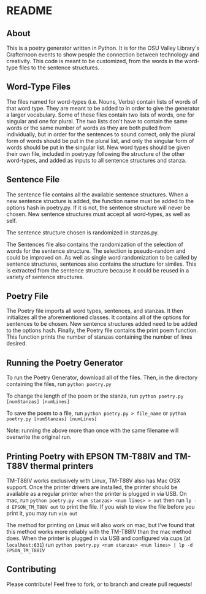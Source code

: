 README
======

About
------
  This is a poetry generator written in Python. It is for the OSU Valley
Library's Crafternoon events to show people the connection between technology
and creativity. This code is meant to be customized, from the words in the
word-type files to the sentence structures.

Word-Type Files
---------------
  The files named for word-types (i.e. Nouns, Verbs) contain lists of words of
that word type. They are meant to be added to in order to give the generator a
larger vocabulary. Some of these files contain two lists of words, one for
singular and one for plural. The two lists don't have to contain the same words
or the same number of words as they are both pulled from individually, but in
order for the sentences to sound correct, only the plural form of words should
be put in the plural list, and only the singular form of words should be put in
the singular list. New word types should be given their own file, included in
poetry.py following the structure of the other word-types, and added as inputs
to all sentence structures and stanza.

Sentence File
-------------
  The sentence file contains all the available sentence structures. When a new
sentence structure is added, the function name must be added to the options hash
in poetry.py. If it is not, the sentence structure will never be chosen. New
sentence structures must accept all word-types, as well as self.

  The sentence structure chosen is randomized in stanzas.py.

  The Sentences file also contains the randomization of the selection of words
for the sentence structure. The selection is pseudo-random and could be improved
on. As well as single word randomization to be called by sentence structures,
sentences also contains the structure for similes. This is extracted from the
sentence structure because it could be reused in a variety of sentence
structures.

Poetry File
-----------
  The Poetry file imports all word types, sentences, and stanzas. It then
initializes all the aforementioned classes. It contains all of the options for
sentences to be chosen. New sentence structures added need to be added to the
options hash. Finally, the Poetry file contains the print poem function. This
function prints the number of stanzas containing the number of lines desired.

Running the Poetry Generator
----------------------------
  To run the Poetry Generator, download all of the files. Then, in the directory
containing the files, run `python poetry.py`

  To change the length of the poem or the stanza, run `python poetry.py
[numStanzas] [numLines]`

  To save the poem to a file, run `python poetry.py > file_name` or `python
poetry.py [numStanzas] [numLines]`

  Note: running the above more than once with the same filename will overwrite
the original run.

Printing Poetry with EPSON TM-T88IV and TM-T88V thermal printers
----------------------------------------------------------------
  TM-T88IV works exclusively with Linux, TM-T88V also has Mac OSX support.
  Once the printer drivers are installed, the printer should be available as a
regular printer when the printer is plugged in via USB.
  On mac, run `python poetry.py <num stanzas> <num lines> > out` then run `lp -d
EPSON_TM_T88V out` to print the file. If you wish to view the file before you
print it, you may run `vim out`

  The method for printing on Linux will also work on mac, but I've found that
this method works more reliably with the TM-T88IV than the mac method does. When
the printer is plugged in via USB and configured via cups (at `localhost:631`)
run `python poetry.py <num stanzas> <num lines> | lp -d EPSON_TM_T88IV`

Contributing
-------------
  Please contribute!
  Feel free to fork, or to branch and create pull requests!
